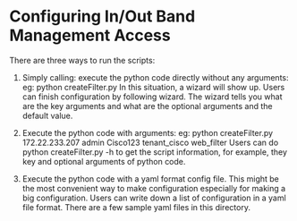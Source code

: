 Configuring In/Out Band Management Access
====================

There are three ways to run the scripts: 

1)	Simply calling: execute the python code directly without any arguments:
eg: python createFilter.py
In this situation, a wizard will show up. Users can finish configuration by following wizard. The wizard tells you what are the key arguments and what are the optional arguments and the default value.

2)	Execute the python code with arguments:
eg: python createFilter.py 172.22.233.207 admin Cisco123 tenant_cisco web_filter
Users can do 
python createFilter.py -h
to get the script information, for example, they key and optional arguments of python code.

3)	Execute the python code with a yaml format config file.
This might be the most convenient way to make configuration especially for making a big configuration. Users can write down a list of configuration in a yaml file format. There are a few sample yaml files in this directory.
